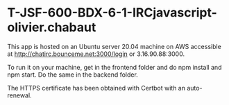 # T-JSF-600-BDX-6-1-IRCjavascript-olivier.chabaut

This app is hosted on an Ubuntu server 20.04 machine on AWS accessible at http://chatirc.bounceme.net:3000/login or 3.16.90.88:3000.

To run it on your machine, get in the frontend folder and do npm install and npm start. Do the same in the backend folder.

The HTTPS certificate has been obtained with Certbot with an auto-renewal.
